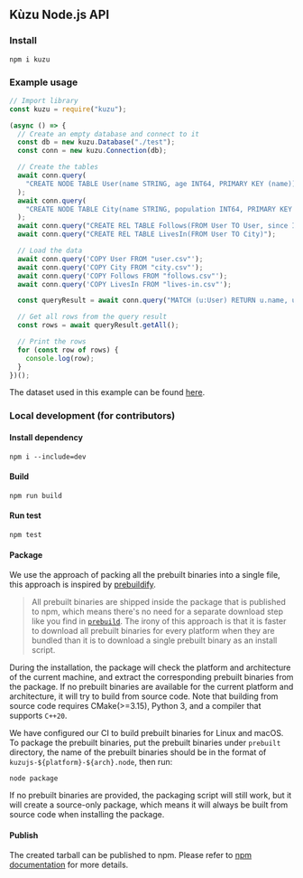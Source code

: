 ## Kùzu Node.js API

### Install

```
npm i kuzu
```

### Example usage

```js
// Import library
const kuzu = require("kuzu");

(async () => {
  // Create an empty database and connect to it
  const db = new kuzu.Database("./test");
  const conn = new kuzu.Connection(db);

  // Create the tables
  await conn.query(
    "CREATE NODE TABLE User(name STRING, age INT64, PRIMARY KEY (name))"
  );
  await conn.query(
    "CREATE NODE TABLE City(name STRING, population INT64, PRIMARY KEY (name))"
  );
  await conn.query("CREATE REL TABLE Follows(FROM User TO User, since INT64)");
  await conn.query("CREATE REL TABLE LivesIn(FROM User TO City)");

  // Load the data
  await conn.query('COPY User FROM "user.csv"');
  await conn.query('COPY City FROM "city.csv"');
  await conn.query('COPY Follows FROM "follows.csv"');
  await conn.query('COPY LivesIn FROM "lives-in.csv"');

  const queryResult = await conn.query("MATCH (u:User) RETURN u.name, u.age;");

  // Get all rows from the query result
  const rows = await queryResult.getAll();

  // Print the rows
  for (const row of rows) {
    console.log(row);
  }
})();
```

The dataset used in this example can be found [here](https://github.com/kuzudb/kuzu/tree/master/dataset/demo-db/csv).

### Local development (for contributors)

#### Install dependency

```
npm i --include=dev
```

#### Build

```
npm run build
```

#### Run test

```
npm test
```

#### Package

We use the approach of packing all the prebuilt binaries into a single file, this approach is inspired by [prebuildify](https://github.com/prebuild/prebuildify).

> All prebuilt binaries are shipped inside the package that is published to npm, which means there's no need for a separate download step like you find in [`prebuild`](https://github.com/prebuild/prebuild). The irony of this approach is that it is faster to download all prebuilt binaries for every platform when they are bundled than it is to download a single prebuilt binary as an install script.

During the installation, the package will check the platform and architecture of the current machine, and extract the corresponding prebuilt binaries from the package. If no prebuilt binaries are available for the current platform and architecture, it will try to build from source code. Note that building from source code requires CMake(>=3.15), Python 3, and a compiler that supports `C++20`.

We have configured our CI to build prebuilt binaries for Linux and macOS. To package the prebuilt binaries, put the prebuilt binaries under `prebuilt` directory, the name of the prebuilt binaries should be in the format of `kuzujs-${platform}-${arch}.node`, then run:

```
node package
```

If no prebuilt binaries are provided, the packaging script will still work, but it will create a source-only package, which means it will always be built from source code when installing the package.

#### Publish

The created tarball can be published to npm. Please refer to [npm documentation](https://docs.npmjs.com/cli/v9/commands/npm-publish) for more details.
